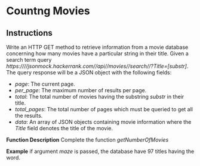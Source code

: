# Countng Movies
## Instructions

Write an HTTP GET method to retrieve information from a movie database concerning how many movies have a particular string in their title. Given a search term query *https:////jsonmock.hackerrank.com//api//movies//search//?Title=[substr]*. The query response will be a JSON object with the following fields:

- *page*: The current page.
- *per_page*: The maximum number of results per page.
- *total*: The total number of movies having the substring *substr* in their title.
- *total_pages*: The total number of pages which must be queried to get all the results.
- *data*: An array of JSON objects containing movie information where the *Title* field denotes the title of the movie.

**Function Description**
Complete the function *getNumberOfMovies*

**Example**
if argument *maze* is passed, the database have 97 titles having the word.